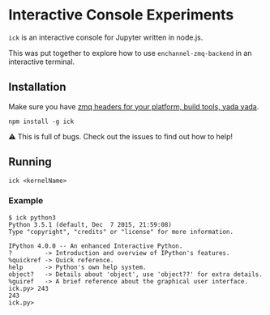 # Interactive Console Experiments

`ick` is an interactive console for Jupyter written in node.js.

This was put together to explore how to use `enchannel-zmq-backend` in an
interactive terminal.

## Installation

Make sure you have [zmq headers for your platform, build tools, yada yada](https://github.com/nteract/enchannel-zmq-backend#zeromq-dependency).

```
npm install -g ick
```

:warning: This is full of bugs. Check out the issues to find out how to help!

## Running

```
ick <kernelName>
```

### Example

```
$ ick python3
Python 3.5.1 (default, Dec  7 2015, 21:59:08)
Type "copyright", "credits" or "license" for more information.

IPython 4.0.0 -- An enhanced Interactive Python.
?         -> Introduction and overview of IPython's features.
%quickref -> Quick reference.
help      -> Python's own help system.
object?   -> Details about 'object', use 'object??' for extra details.
%guiref   -> A brief reference about the graphical user interface.
ick.py> 243
243
ick.py> 
```
